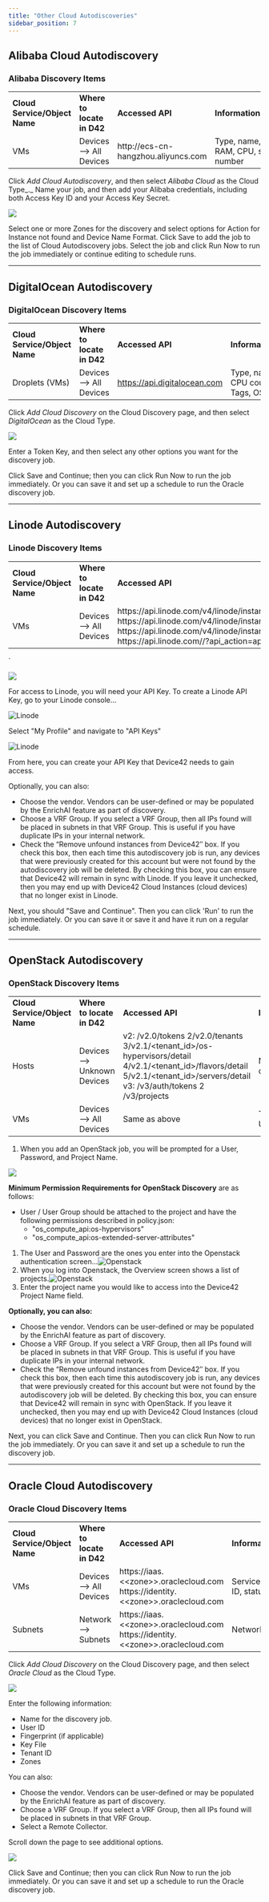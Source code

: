 ```yaml
---
title: "Other Cloud Autodiscoveries"
sidebar_position: 7
---
```


## Alibaba Cloud Autodiscovery

### Alibaba Discovery Items

<table><tbody><tr><td><strong>Cloud Service/Object Name</strong></td><td><strong>Where to locate in D42</strong></td><td><strong>Accessed API</strong></td><td><strong>Information</strong>&nbsp;<strong>Generated</strong></td></tr><tr><td>VMs</td><td>Devices --&gt; All Devices</td><td>http://ecs-cn-hangzhou.aliyuncs.com</td><td>Type, name, OS, notes, RAM, CPU, serial number</td></tr></tbody></table>

Click _Add Cloud Autodiscovery_, and then select _Alibaba Cloud_ as the Cloud Type_._ Name your job, and then add your Alibaba credentials, including both Access Key ID and your Access Key Secret.

![](/assets/images/Image3_Cloud_Disc_Alibaba.png)

Select one or more Zones for the discovery and select options for Action for Instance not found and Device Name Format. Click Save to add the job to the list of Cloud Autodiscovery jobs. Select the job and click Run Now to run the job immediately or continue editing to schedule runs.

* * *

## DigitalOcean Autodiscovery

### DigitalOcean Discovery Items

<table><tbody><tr><td><strong>Cloud Service/Object Name</strong></td><td><strong>Where to locate in D42</strong></td><td><strong>Accessed API</strong></td><td><strong>Information</strong>&nbsp;<strong>Generated</strong></td></tr><tr><td>Droplets (VMs)</td><td>Devices --&gt; All Devices</td><td><a href="https://api.digitalocean.com">https://api.digitalocean.com</a></td><td>Type, name, RAM size, CPU count, HDD Size, Tags, OS, etc.</td></tr></tbody></table>

Click _Add Cloud Discovery_ on the Cloud Discovery page, and then select _DigitalOcean_ as the Cloud Type.

![](/assets/images/Image27_Cloud_Disc_DigitalOcean.png)

Enter a Token Key, and then select any other options you want for the discovery job.

Click Save and Continue; then you can click Run Now to run the job immediately. Or you can save it and set up a schedule to run the Oracle discovery job.

* * *

## Linode Autodiscovery

### Linode Discovery Items

<table><tbody><tr><td><strong>Cloud Service/Object Name</strong></td><td><strong>Where to locate in D42</strong></td><td><strong>Accessed API</strong></td><td><strong>Information</strong>&nbsp;<strong>Generated</strong></td></tr><tr><td>VMs</td><td>Devices --&gt; All Devices</td><td>https://api.linode.com/v4/linode/instances https://api.linode.com/v4/linode/instances/[linodeId]/disks https://api.linode.com/v4/linode/instances/[linodeId]/ips https://api.linode.com//?api_action=api.spec</td><td>Name, type, RAM, OS, HDD serial number and size, IP, etc.</td></tr></tbody></table>`

![](/assets/images/Image_29_Cloud_Disc_Linode.png)

For access to Linode, you will need your API Key. To create a Linode API Key, go to your Linode console...

![Linode](/assets/images/2015-10-18-linode-2.png)

Select "My Profile" and navigate to "API Keys"

![Linode](/assets/images/2015-10-18-linode-1.png)

From here, you can create your API Key that Device42 needs to gain access.

Optionally, you can also:

- Choose the vendor. Vendors can be user-defined or may be populated by the EnrichAI feature as part of discovery.
- Choose a VRF Group. If you select a VRF Group, then all IPs found will be placed in subnets in that VRF Group. This is useful if you have duplicate IPs in your internal network.
- Check the “Remove unfound instances from Device42″ box. If you check this box, then each time this autodiscovery job is run, any devices that were previously created for this account but were not found by the autodiscovery job will be deleted. By checking this box, you can ensure that Device42 will remain in sync with Linode. If you leave it unchecked, then you may end up with Device42 Cloud Instances (cloud devices) that no longer exist in Linode.

Next, you should "Save and Continue". Then you can click 'Run' to run the job immediately. Or you can save it or save it and have it run on a regular schedule.

* * *

## OpenStack Autodiscovery

### OpenStack Discovery Items

<table><tbody><tr><td><strong>Cloud Service/Object Name</strong></td><td><strong>Where to locate in D42</strong></td><td><strong>Accessed API</strong></td><td><strong>Information</strong>&nbsp;<strong>Generated</strong></td></tr><tr><td>Hosts</td><td>Devices --&gt; Unknown Devices</td><td>v2: /v2.0/tokens 2/v2.0/tenants 3/v2.1/&lt;tenant_id&gt;/os-hypervisors/detail 4/v2.1/&lt;tenant_id&gt;/flavors/detail 5/v2.1/&lt;tenant_id&gt;/servers/detail v3: /v3/auth/tokens 2 /v3/projects</td><td>Name, memory, CPU count, IP, MAC, etc.</td></tr><tr><td>VMs</td><td>Devices --&gt; All Devices</td><td>Same as above</td><td>Type, name, RAM, UUID, IP, MAC, etc.</td></tr></tbody></table>

1. When you add an OpenStack job, you will be prompted for a User, Password, and Project Name.

![](/assets/images/Image_22_Cloud_Disc_OpenStack.png)

**Minimum Permission Requirements for OpenStack Discovery** are as follows:

- User / User Group should be attached to the project and have the following permissions described in policy.json:
    - "os\_compute\_api:os-hypervisors"
    - "os\_compute\_api:os-extended-server-attributes"

1. The User and Password are the ones you enter into the Openstack authentication screen...![Openstack](/assets/images/2015-10-18-openstack-2.png)
2. When you log into Openstack, the Overview screen shows a list of projects.![Openstack](/assets/images/2015-10-18-openstack-3.png)
3. Enter the project name you would like to access into the Device42 Project Name field.

**Optionally, you can also:**

- Choose the vendor. Vendors can be user-defined or may be populated by the EnrichAI feature as part of discovery.
- Choose a VRF Group. If you select a VRF Group, then all IPs found will be placed in subnets in that VRF Group. This is useful if you have duplicate IPs in your internal network.
- Check the “Remove unfound instances from Device42″ box. If you check this box, then each time this autodiscovery job is run, any devices that were previously created for this account but were not found by the autodiscovery job will be deleted. By checking this box, you can ensure that Device42 will remain in sync with OpenStack. If you leave it unchecked, then you may end up with Device42 Cloud Instances (cloud devices) that no longer exist in OpenStack.

Next, you can click Save and Continue. Then you can click Run Now to run the job immediately. Or you can save it and set up a schedule to run the discovery job.

* * *

## Oracle Cloud Autodiscovery

### Oracle Cloud Discovery Items

<table><tbody><tr><td><strong>Cloud Service/Object Name</strong></td><td><strong>Where to locate in D42</strong></td><td><strong>Accessed API</strong></td><td><strong>Information</strong>&nbsp;<strong>Generated</strong></td></tr><tr><td>VMs</td><td>Devices --&gt; All Devices</td><td>https://iaas.&lt;&lt;zone&gt;&gt;.oraclecloud.com https://identity.&lt;&lt;zone&gt;&gt;.oraclecloud.com</td><td>Service name, instance ID, status, location, etc.</td></tr><tr><td>Subnets</td><td>Network --&gt; Subnets</td><td>https://iaas.&lt;&lt;zone&gt;&gt;.oraclecloud.com https://identity.&lt;&lt;zone&gt;&gt;.oraclecloud.com</td><td>Network, mask, name</td></tr></tbody></table>

Click _Add Cloud Discovery_ on the Cloud Discovery page, and then select _Oracle Cloud_ as the Cloud Type.

![](/assets/images/Image_25_Cloud_Disc_Oracle.png)

Enter the following information:

- Name for the discovery job.
- User ID
- Fingerprint (if applicable)
- Key File
- Tenant ID
- Zones

You can also:

- Choose the vendor. Vendors can be user-defined or may be populated by the EnrichAI feature as part of discovery.
- Choose a VRF Group. If you select a VRF Group, then all IPs found will be placed in subnets in that VRF Group.
- Select a Remote Collector.

Scroll down the page to see additional options.

![](/assets/images/Oracle-Cloud-AD-2.png)

Click Save and Continue; then you can click Run Now to run the job immediately. Or you can save it and set up a schedule to run the Oracle discovery job.
